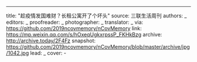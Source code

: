 -------------
title: "趁疫情发国难财？长租公寓开了个坏头"
source: 三联生活周刊
authors: _
editors: _
proofreader: _
photographer: _
translator: _
via: https://github.com/2019ncovmemory/nCovMemory
link: https://mp.weixin.qq.com/s/hOxeqUgkxrpssP_FKHkBzg
archive: http://archive.today/2F4Fz
snapshot: https://github.com/2019ncovmemory/nCovMemory/blob/master/archive/jpg/1042.jpg
lead: _
cover: -
